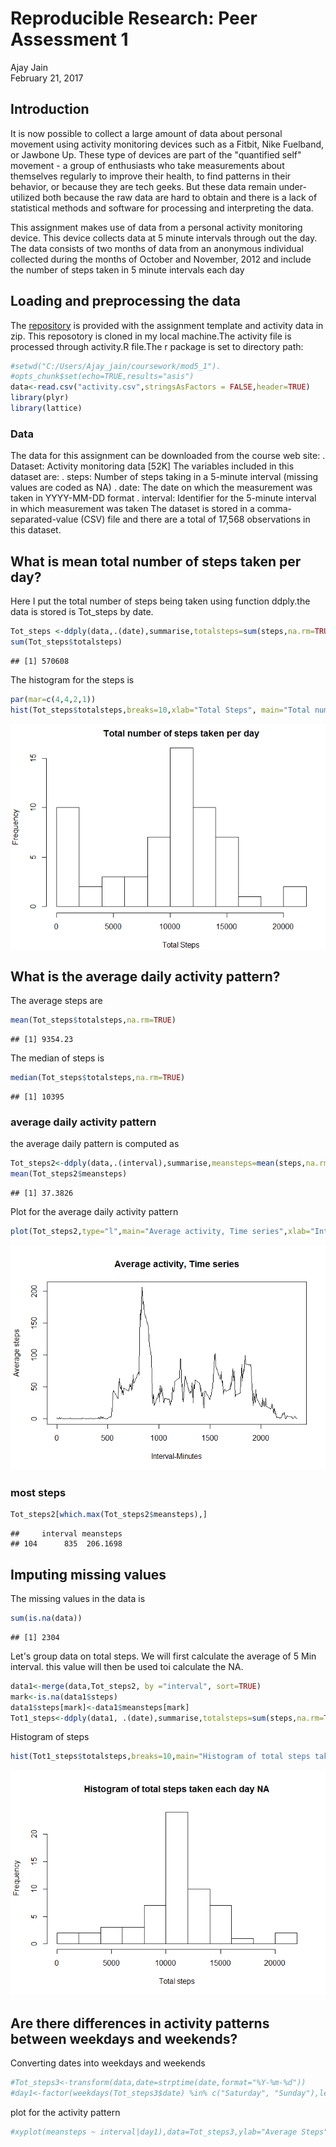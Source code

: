 # Reproducible Research: Peer Assessment 1
Ajay Jain  
February 21, 2017  

## Introduction
It is now possible to collect a large amount of data about personal movement
using activity monitoring devices such as a Fitbit, Nike Fuelband, or Jawbone
Up. These type of devices are part of the "quantified self" movement - a group
of enthusiasts who take measurements about themselves regularly to improve
their health, to find patterns in their behavior, or because they are tech geeks.
But these data remain under-utilized both because the raw data are hard to
obtain and there is a lack of statistical methods and software for processing and
interpreting the data.

This assignment makes use of data from a personal activity monitoring device.
This device collects data at 5 minute intervals through out the day. The data
consists of two months of data from an anonymous individual collected during
the months of October and November, 2012 and include the number of steps
taken in 5 minute intervals each day
## Loading and preprocessing the data

The [repository]("https://github.com/rdpeng/RepData_PeerAssessment1") is provided with the assignment template and activity data in zip. This reposotory is cloned in my local machine.The activity file is processed through activity.R file.The r package is set to directory path:   

```r
#setwd("C:/Users/Ajay_jain/coursework/mod5_1"). 
#opts_chunk$set(echo=TRUE,results="asis")
data<-read.csv("activity.csv",stringsAsFactors = FALSE,header=TRUE)
library(plyr)
library(lattice)
```

### Data
The data for this assignment can be downloaded from the course web site:
. Dataset: Activity monitoring data [52K]
The variables included in this dataset are:
. steps: Number of steps taking in a 5-minute interval (missing values are
coded as NA)
. date: The date on which the measurement was taken in YYYY-MM-DD
format
. interval: Identifier for the 5-minute interval in which measurement was
taken
The dataset is stored in a comma-separated-value (CSV) file and there are a
total of 17,568 observations in this dataset.

## What is mean total number of steps taken per day?

Here I put the total number of steps being taken using function ddply.the data is stored is Tot_steps by date.

```r
Tot_steps <-ddply(data,.(date),summarise,totalsteps=sum(steps,na.rm=TRUE))
sum(Tot_steps$totalsteps)
```

```
## [1] 570608
```
  The histogram for the steps is

```r
par(mar=c(4,4,2,1))
hist(Tot_steps$totalsteps,breaks=10,xlab="Total Steps", main="Total number of steps taken per day")
```

![](PA1_template_files/figure-html/unnamed-chunk-3-1.png)<!-- -->

## What is the average daily activity pattern?

The average steps are

```r
mean(Tot_steps$totalsteps,na.rm=TRUE)
```

```
## [1] 9354.23
```
The median of steps is

```r
median(Tot_steps$totalsteps,na.rm=TRUE)
```

```
## [1] 10395
```
### average daily activity pattern
the average daily pattern is computed as

```r
Tot_steps2<-ddply(data,.(interval),summarise,meansteps=mean(steps,na.rm=TRUE))
mean(Tot_steps2$meansteps)
```

```
## [1] 37.3826
```
Plot for the average daily activity pattern

```r
plot(Tot_steps2,type="l",main="Average activity, Time series",xlab="Interval-Minutes", ylab="Average steps")
```

![](PA1_template_files/figure-html/unnamed-chunk-7-1.png)<!-- -->
### most steps


```r
Tot_steps2[which.max(Tot_steps2$meansteps),]
```

```
##     interval meansteps
## 104      835  206.1698
```
## Imputing missing values

The missing values in the data is

```r
sum(is.na(data))
```

```
## [1] 2304
```
Let's group data on total steps. We will first calculate the average of 5 Min interval. this value will then be used toi calculate the NA.


```r
data1<-merge(data,Tot_steps2, by ="interval", sort=TRUE)
mark<-is.na(data1$steps)
data1$steps[mark]<-data1$meansteps[mark]
Tot1_steps<-ddply(data1, .(date),summarise,totalsteps=sum(steps,na.rm=TRUE))
```
Histogram of steps

```r
hist(Tot1_steps$totalsteps,breaks=10,main="Histogram of total steps taken each day NA",xlab="Total steps")
```

![](PA1_template_files/figure-html/unnamed-chunk-11-1.png)<!-- -->
## Are there differences in activity patterns between weekdays and weekends?
Converting dates into weekdays and weekends

```r
#Tot_steps3<-transform(data,date=strptime(date,format="%Y-%m-%d"))
#day1<-factor(weekdays(Tot_steps3$date) %in% c("Saturday", "Sunday"),level=c(TRUE,FALSE),labels = c("weekend",weekday))
```
plot for the activity pattern

```r
#xyplot(meansteps ~ interval|day1),data=Tot_steps3,ylab="Average Steps",type= "l",main= "comparision of average steps between weekday and weekend")
```
